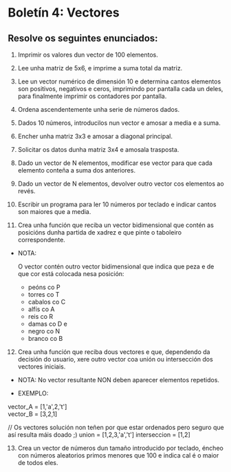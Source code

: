 # Boletín 4: Vectores

## Resolve os seguintes enunciados:

1. Imprimir os valores dun vector de 100 elementos.
2. Lee unha matriz de 5x6, e imprime a suma total da matriz.
3. Lee un vector numérico de dimensión 10 e determina cantos elementos son positivos, negativos e ceros, imprimindo por         pantalla cada un deles, para finalmente imprimir os contadores por pantalla.
4. Ordena ascendentemente unha serie de números dados.
5. Dados 10 números, introducilos nun vector e amosar a media e a suma.
6. Encher unha matriz 3x3 e amosar a diagonal principal.
7. Solicitar os datos dunha matriz 3x4 e amosala trasposta.
8. Dado un vector de N elementos, modificar ese vector para que cada elemento conteña a suma dos anteriores.
9. Dado un vector de N elementos, devolver outro vector cos elementos ao revés.
10. Escribir un programa para ler 10 números por teclado e indicar cantos son maiores que a media.

11. Crea unha función que reciba un vector bidimensional que contén as posicións dunha partida de xadrez e que pinte o taboleiro correspondente.

- NOTA:

    O vector contén outro vector bidimensional que indica que peza e de que cor está colocada nesa posición:

  - peóns co P
  - torres co T
  - cabalos co C
  - alfís co A
  - reis co R
  - damas co D
e
  - negro co N
  - branco co B

12. Crea unha función que reciba dous vectores e que, dependendo da decisión do usuario, xere outro vector coa unión ou intersección dos vectores iniciais.

- NOTA: No vector resultante NON deben aparecer elementos repetidos.

- EXEMPLO:

vector_A = [1,'a',2,'t'] <br>
vector_B = [3,2,1]

// Os vectores solución non teñen por que estar ordenados pero seguro que así resulta máis doado ;)
union = [1,2,3,'a','t']
interseccion = [1,2]

13. Crea un vector de números dun tamaño introducido por teclado, éncheo con números aleatorios primos menores que 100 e indica cal é o maior de todos eles.
